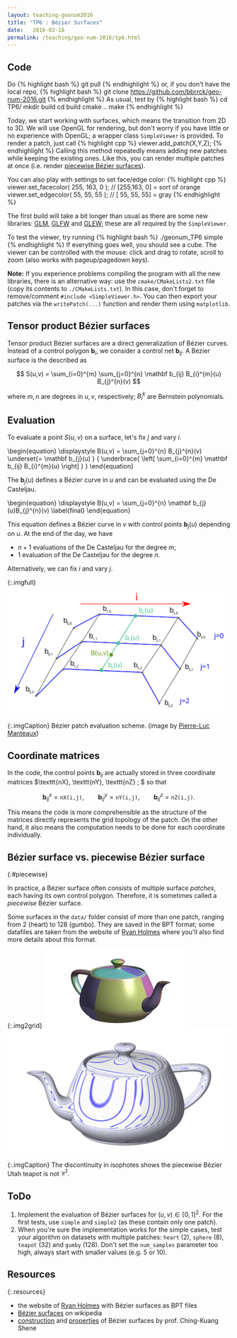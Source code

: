 ```yaml
---
layout: teaching-geonum2016
title: "TP6 : Bézier Surfaces"
date:   2016-03-18
permalink: /teaching/geo-num-2016/tp6.html
---
```


## Code
Do
{% highlight bash %}
git pull
{% endhighlight %}
or, if you don't have the local repo,
{% highlight bash %}
git clone https://github.com/bbrrck/geo-num-2016.git
{% endhighlight %}
As usual, test by
{% highlight bash %}
cd TP6/
mkdir build
cd build
cmake ..
make
{% endhighlight %}

Today, we start working with surfaces, which means the transition from 2D to 3D.
We will use OpenGL for rendering, but don't worry if you have little or no experience with OpenGL;
a wrapper class `SimpleViewer` is provided. To render a patch, just call
{% highlight cpp %}
viewer.add_patch(X,Y,Z);
{% endhighlight %}
Calling this method repeatedly means adding new patches while keeping the existing ones.
Like this, you can render multiple patches at once (i.e. render [piecewise Bézier surfaces](#piecewise)).

You can also play with settings to set face/edge color:
{% highlight cpp %}
viewer.set_facecolor( 255, 163,   0 ); // [255,163,  0] = sort of orange
viewer.set_edgecolor(  55,  55,  55 ); // [ 55, 55, 55] = gray
{% endhighlight %}

The first build will take a bit longer than usual as there are some new libraries:
[GLM](http://glm.g-truc.net/0.9.7/index.html),
[GLFW](http://www.glfw.org/)
and
[GLEW](http://glew.sourceforge.net/);
these are all required by the `SimpleViewer`. 

To test the viewer, try running
{% highlight bash %}
./geonum_TP6 simple
{% endhighlight %}
If everything goes well, you should see a cube.
The viewer can be controlled with the mouse: click and drag to rotate, scroll to zoom (also works with pageup/pagedown keys).

**Note:**
If you experience problems compiling the program with all the new libraries, there is an alternative way: use the `cmake/CMakeLists2.txt` file
(copy its contents to `./CMakeLists.txt`). In this case, don't forget to remove/comment `#include <SimpleViewer.h>`.  You can then export your patches via the `writePatch(...)` function and render them using `matplotlib`.

## Tensor product Bézier surfaces
Tensor product Bézier surfaces are a direct generalization of Bézier curves.
Instead of a control polygon $\mathbf b_i$, we consider a control net $\mathbf b_{ij}$.
A Bézier surface is the described as

$$
S(u,v) = \sum_{i=0}^{m} \sum_{j=0}^{n} \mathbf b_{ij} B_{i}^{m}(u) B_{j}^{n}(v)
$$

where $m,n$ are degrees in $u,v$, respectively; $B_{l}^{k}$ are Bernstein polynomials.


## Evaluation
To evaluate a point $S(u,v)$ on a surface, let's fix $j$ and vary $i$.

\begin{equation}
\displaystyle B(u,v) = 
\sum_{j=0}^{n} 
B_{j}^{n}(v)
\underset{= \mathbf b_{j}(u) }
{
\underbrace{
\left[
\sum_{i=0}^{m} 
\mathbf b_{ij} 
B_{i}^{m}(u) 
\right]
}
}
\end{equation}

The $\mathbf b_{j}(u)$ defines a Bézier curve in $u$ and can be evaluated using the De Casteljau.

\begin{equation}
\displaystyle B(u,v) = 
\sum_{j=0}^{n} 
\mathbf b_{j}(u)B_{j}^{n}(v)
\label{final}
\end{equation}

This equation defines a Bézier curve in $v$ with control points $\mathbf b_{j}(u)$ depending on $u$. At the end of the day, we have

* $n+1$ evaluations of the De Casteljau for the degree $m$;
* $1$ evaluation of the De Casteljau for the degree $n$.

Alternatively, we can fix $i$ and vary $j$.

{:.imgfull}
![algo](/assets/geo-num-2016/Bezier_surf_algo.svg)

{:.imgCaption}
Bézier patch evaluation scheme. (image by [Pierre-Luc Manteaux](https://team.inria.fr/imagine/pierre-luc-manteaux/))


## Coordinate matrices
In the code, the control points $\mathbf b_{ij}$ are actually stored in three coordinate matrices $\texttt{nX}, \texttt{nY}, \texttt{nZ} \; $ so that

$$
\mathbf b_{ij}^x = \texttt{nX(i,j)}, \qquad
\mathbf b_{ij}^y = \texttt{nY(i,j)}, \qquad
\mathbf b_{ij}^z = \texttt{nZ(i,j)}.
$$

This means the code is more comprehensible as the structure of the matrices directly represents the grid topology of the patch.
On the other hand, it also means the computation needs to be done for each coordinate individually.


## Bézier surface vs. piecewise Bézier surface
{:#piecewise}

In practice, a Bézier surface often consists of multiple surface *patches*, each having its own control polygon.
Therefore, it is sometimes called a *piecewise* Bézier surface.

Some surfaces in the `data/` folder consist of more than one patch, ranging from 2 (heart) to 128 (gumbo).
They are saved in the BPT format; some datafiles are taken from the website of [Ryan Holmes](http://www.holmes3d.net/graphics/roffview/tools/patchoff/) where you'll also find more details about this format.


{:.img2grid}
![teapot isophotes](/assets/teapot.gif)
![teapot isophotes](/assets/geo-num-2016/teapot_isophotes.png)

{:.imgCaption}
The discontinuity in isophotes shows the piecewise Bézier Utah teapot is not $\mathcal C^1$.

## ToDo
1. Implement the evaluation of Bézier surfaces for $(u,v) \in [0,1]^2$. For the first tests, use `simple` and `simple2` (as these contain only one patch).
2. When you're sure the implementation works for the simple cases, test your algorithm on datasets with multiple patches:
`heart` (2),  `sphere` (8),  `teapot` (32) and `gumby` (128). Don't set the `num_samples` parameter too high, always start with smaller values (e.g. 5 or 10).

## Resources

{:.resources}
* the website of [Ryan Holmes](http://www.holmes3d.net/graphics/roffview/tools/patchoff/) with Bézier surfaces as BPT files
* [Bézier surfaces](https://en.wikipedia.org/wiki/B%C3%A9zier_surface) on wikipedia
* [construction](http://www.cs.mtu.edu/~shene/COURSES/cs3621/NOTES/surface/bezier-construct.html) and [properties](http://www.cs.mtu.edu/~shene/COURSES/cs3621/NOTES/surface/bezier-properties.html) of Bézier surfaces by prof. Ching-Kuang Shene
